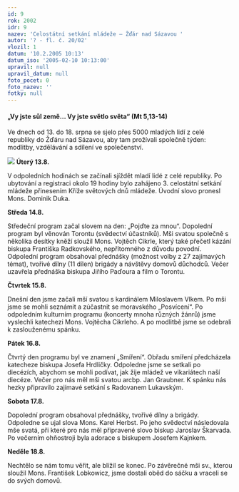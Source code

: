 ```yaml
---
id: 9
rok: 2002
idr: 9
nazev: 'Celostátní setkání mládeže – Žďár nad Sázavou '
autor: '? - fl. č. 20/02'
vlozil: 1
datum: '10.2.2005 10:13'
datum_iso: '2005-02-10 10:13:00'
upravil: null
upravil_datum: null
foto_pocet: 0
foto_nazev: ''
fotky: null
---
```

<h4>„Vy jste sůl země… Vy jste světlo světa“ (Mt 5,13-14)</h4>
<p>
Ve dnech od 13. do 18. srpna se sjelo přes 5000 mladých lidí z celé republiky do Žďáru nad Sázavou, aby tam prožívali společně týden: modlitby, vzdělávání a sdílení ve společenství.
<p>
<img src="/obr/2002_zdar.png" class="img-left"> <b>Úterý 13.8.</b>
<p>
V odpoledních hodinách se začínali sjíždět mladí lidé z celé republiky. Po ubytování a registraci okolo 19 hodiny bylo zahájeno 3. celostátní setkání mládeže přinesením Kříže světových dnů mládeže. Úvodní slovo pronesl Mons. Dominik Duka.
<p>
<b>Středa 14.8.</b>
<p>
Středeční program začal slovem na den: „Pojďte za mnou“. Dopolední program byl věnován Torontu (svědectví účastníků). Mši svatou společně s několika desítky kněží sloužil Mons. Vojtěch Cikrle, který také přečetl kázání biskupa Františka Radkovského, nepřítomného z důvodu povodní. Odpolední program obsahoval přednášky (možnost volby z 27 zajímavých témat), tvořivé dílny (11 dílen) brigády a návštěvy domovů důchodců. Večer uzavřela přednáška biskupa Jiřího Paďoura a film o Torontu.
<p>
<b>Čtvrtek 15.8.</b>
<p>
Dnešní den jsme začali mší svatou s kardinálem Miloslavem Vlkem. Po mši jsme se mohli seznámit a zúčastnit se moravského „Posvícení“. Po odpoledním kulturním programu (koncerty mnoha různých žánrů) jsme vyslechli katechezi Mons. Vojtěcha Cikrleho. A po modlitbě jsme se odebrali k zaslouženému spánku. 
<p>
<b>Pátek 16.8.</b>
<p>
Čtvrtý den programu byl ve znamení „Smíření“. Obřadu smíření předcházela katecheze biskupa Josefa Hrdličky. Odpoledne jsme se setkali po diecézích, abychom se mohli podívat, jak žije mládež ve vikariátech naší diecéze. Večer pro nás měl mši svatou arcbp. Jan Graubner. K spánku nás hezky připravilo zajímavé setkání s Radovanem Lukavským. 
<p>
<b>Sobota 17.8.</b>
<p>
Dopolední program obsahoval přednášky, tvořivé dílny a brigády. Odpoledne se ujal slova Mons. Karel Herbst. Po jeho svědectví následovala mše svatá, při které pro nás měl připravené slovo biskup Jaroslav Škarvada. Po večerním ohňostroji byla adorace s biskupem Josefem Kajnkem. 
<p>
<b>Neděle 18.8.</b>
<p>
Nechtělo se nám tomu věřit, ale blížil se konec. Po závěrečné mši sv., kterou sloužil Mons. František Lobkowicz, jsme dostali oběd do sáčku a vraceli se do svých domovů.
